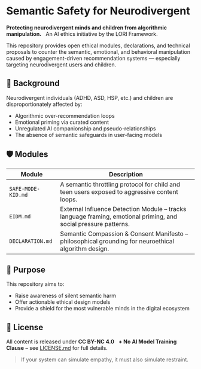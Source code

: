 
# Semantic Safety for Neurodivergent

**Protecting neurodivergent minds and children from algorithmic manipulation.**  
An AI ethics initiative by the LORI Framework.

This repository provides open ethical modules, declarations, and technical proposals to counter the semantic, emotional, and behavioral manipulation caused by engagement-driven recommendation systems — especially targeting neurodivergent users and children.

## 🧠 Background

Neurodivergent individuals (ADHD, ASD, HSP, etc.) and children are disproportionately affected by:
- Algorithmic over-recommendation loops
- Emotional priming via curated content
- Unregulated AI companionship and pseudo-relationships
- The absence of semantic safeguards in user-facing models

## 🛡 Modules

| Module | Description |
|--------|-------------|
| `SAFE-MODE-KID.md` | A semantic throttling protocol for child and teen users exposed to aggressive content loops. |
| `EIDM.md` | External Influence Detection Module – tracks language framing, emotional priming, and social pressure patterns. |
| `DECLARATION.md` | Semantic Compassion & Consent Manifesto – philosophical grounding for neuroethical algorithm design. |

## 📢 Purpose

This repository aims to:
- Raise awareness of silent semantic harm
- Offer actionable ethical design models
- Provide a shield for the most vulnerable minds in the digital ecosystem

## 📜 License

All content is released under **CC BY-NC 4.0**  
**+ No AI Model Training Clause** – see [LICENSE.md](LICENSE.md) for full details.

> If your system can simulate empathy, it must also simulate restraint.
